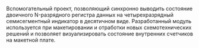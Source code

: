 Вспомогательный проект, позволяющий синхронно выводить состояние двоичного N-разрядного регистра данных на четырехразрядный семисегментный индикатор в десятичном виде.
Разработанный модуль используется при макетировании и отработки новых схемотехнических решений и позволяет визуализировать состояние внутренних счетчиков на макетной плате.
